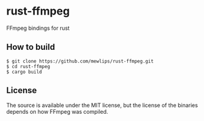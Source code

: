 rust-ffmpeg
===========

FFmpeg bindings for rust

## How to build

```
$ git clone https://github.com/mewlips/rust-ffmpeg.git
$ cd rust-ffmpeg
$ cargo build
```

## License

The source is available under the MIT license, but the license of the binaries depends on how FFmpeg was compiled.
